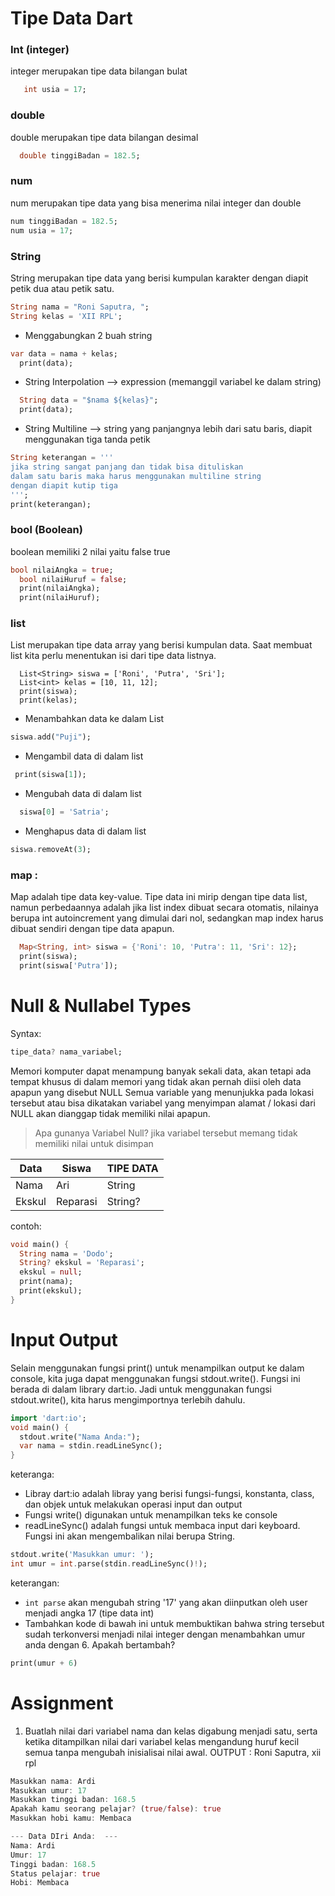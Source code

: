# Tipe Data Dart

###	Int (integer)
integer merupakan tipe data bilangan bulat
```dart
   int usia = 17;
```

### double 		
double merupakan tipe data bilangan desimal
```dart
  double tinggiBadan = 182.5;
```

### num       
num merupakan tipe data yang bisa menerima nilai integer dan double
```dart
num tinggiBadan = 182.5;
num usia = 17;
```

### String		
String merupakan tipe data yang berisi kumpulan karakter dengan diapit petik dua atau petik satu.
```dart
String nama = "Roni Saputra, ";
String kelas = 'XII RPL';
```
- Menggabungkan 2 buah string
  
```dart
var data = nama + kelas;
  print(data);
```

- String Interpolation --> expression (memanggil variabel ke dalam string)
```dart
  String data = "$nama ${kelas}";
  print(data);
```

- String Multiline --> string yang panjangnya lebih dari satu baris, diapit menggunakan tiga tanda petik
```dart
String keterangan = '''
jika string sangat panjang dan tidak bisa dituliskan 
dalam satu baris maka harus menggunakan multiline string
dengan diapit kutip tiga
''';
print(keterangan);
```
    
### bool (Boolean)	
boolean memiliki 2 nilai yaitu false true
```dart
bool nilaiAngka = true;
  bool nilaiHuruf = false;
  print(nilaiAngka);
  print(nilaiHuruf);
```

### list 
List merupakan tipe data array yang berisi kumpulan data. Saat membuat list kita perlu menentukan isi dari tipe data listnya.
```data
  List<String> siswa = ['Roni', 'Putra', 'Sri'];
  List<int> kelas = [10, 11, 12];
  print(siswa);
  print(kelas);
```
- Menambahkan data ke dalam List
```dart
siswa.add("Puji");
```
- Mengambil data di dalam list
```dart
 print(siswa[1]);
```
- Mengubah data di dalam list
```dart
  siswa[0] = 'Satria';
```
- Menghapus data di dalam list
```dart
siswa.removeAt(3);
```
### map : 
Map adalah tipe data key-value.
Tipe data ini mirip dengan tipe data list, namun perbedaannya adalah jika list index dibuat secara otomatis, nilainya berupa int autoincrement yang dimulai dari nol, sedangkan map index harus dibuat sendiri dengan tipe data apapun.
```dart
  Map<String, int> siswa = {'Roni': 10, 'Putra': 11, 'Sri': 12};
  print(siswa);
  print(siswa['Putra']);
```
  
# Null & Nullabel Types
Syntax:
```dart
tipe_data? nama_variabel;
```
Memori komputer dapat menampung banyak sekali data, akan tetapi ada tempat khusus di dalam memori yang tidak akan pernah diisi oleh data apapun yang disebut NULL 
Semua variable yang menunjukka pada lokasi tersebut atau bisa dikatakan variabel yang menyimpan alamat / lokasi dari NULL akan dianggap tidak memiliki nilai apapun.

>Apa gunanya Variabel Null?
>jika variabel tersebut memang tidak memiliki nilai untuk disimpan

|Data | Siswa	| TIPE DATA |
|-----|-------|-----------|
|Nama	| Ari |	String |
|Ekskul | 	Reparasi | String? | 	

contoh:
```dart
void main() {
  String nama = 'Dodo';
  String? ekskul = 'Reparasi';
  ekskul = null;
  print(nama);
  print(ekskul);
}
```

# Input Output 
Selain menggunakan fungsi print()  untuk menampilkan output ke dalam console, kita juga dapat menggunakan fungsi stdout.write().  Fungsi ini berada di dalam library dart:io. Jadi untuk menggunakan fungsi stdout.write(), kita harus mengimportnya terlebih dahulu. 
```dart
import 'dart:io';
void main() {
  stdout.write("Nama Anda:");
  var nama = stdin.readLineSync();
}
```
keteranga:
- Libray dart:io adalah libray yang berisi fungsi-fungsi, konstanta, class, dan objek untuk melakukan operasi input dan output
- Fungsi write() digunakan untuk menampilkan teks ke console
- readLineSync() adalah fungsi untuk membaca input dari keyboard. Fungsi ini akan mengembalikan nilai berupa String. 

```dart
stdout.write('Masukkan umur: ');
int umur = int.parse(stdin.readLineSync()!);
```
keterangan:
- `int parse` akan mengubah string '17' yang akan diinputkan oleh user menjadi angka 17 (tipe data int)
- Tambahkan kode di bawah ini untuk membuktikan bahwa string tersebut sudah terkonversi menjadi nilai integer dengan menambahkan umur anda dengan 6. Apakah bertambah?
```dart
print(umur + 6)
```

# Assignment
1. Buatlah nilai dari variabel nama dan kelas digabung menjadi satu, serta ketika ditampilkan nilai dari variabel kelas mengandung huruf kecil semua tanpa mengubah inisialisai nilai awal.
   OUTPUT : Roni Saputra, xii rpl

```dart
Masukkan nama: Ardi
Masukkan umur: 17
Masukkan tinggi badan: 168.5
Apakah kamu seorang pelajar? (true/false): true
Masukkan hobi kamu: Membaca

--- Data DIri Anda:  ---
Nama: Ardi
Umur: 17
Tinggi badan: 168.5
Status pelajar: true
Hobi: Membaca

```
